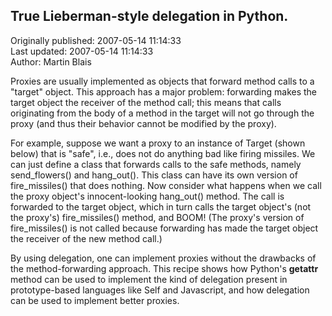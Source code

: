 ## True Lieberman-style delegation in Python.  
Originally published: 2007-05-14 11:14:33  
Last updated: 2007-05-14 11:14:33  
Author: Martin Blais  
  
Proxies are usually implemented as objects that forward method calls to a
"target" object. This approach has a major problem: forwarding makes the target
object the receiver of the method call; this means that calls originating from
the body of a method in the target will not go through the proxy (and thus their
behavior cannot be modified by the proxy).

For example, suppose we want a proxy to an instance of Target (shown below)
that is "safe", i.e., does not do anything bad like firing missiles. We can
just define a class that forwards calls to the safe methods, namely
send_flowers() and hang_out(). This class can have its own version of
fire_missiles() that does nothing. Now consider what happens when we call
the proxy object's innocent-looking hang_out() method. The call is forwarded
to the target object, which in turn calls the target object's (not the
proxy's) fire_missiles() method, and BOOM! (The proxy's version of
fire_missiles() is not called because forwarding has made the target object
the receiver of the new method call.)

By using delegation, one can implement proxies without the drawbacks of the
method-forwarding approach. This recipe shows how Python's __getattr__
method can be used to implement the kind of delegation present in
prototype-based languages like Self and Javascript, and how delegation can
be used to implement better proxies.